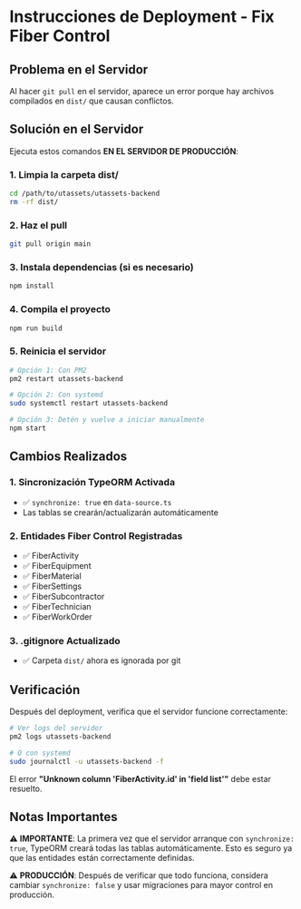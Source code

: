 # Instrucciones de Deployment - Fix Fiber Control

## Problema en el Servidor

Al hacer `git pull` en el servidor, aparece un error porque hay archivos compilados en `dist/` que causan conflictos.

## Solución en el Servidor

Ejecuta estos comandos **EN EL SERVIDOR DE PRODUCCIÓN**:

### 1. Limpia la carpeta dist/

```bash
cd /path/to/utassets/utassets-backend
rm -rf dist/
```

### 2. Haz el pull

```bash
git pull origin main
```

### 3. Instala dependencias (si es necesario)

```bash
npm install
```

### 4. Compila el proyecto

```bash
npm run build
```

### 5. Reinicia el servidor

```bash
# Opción 1: Con PM2
pm2 restart utassets-backend

# Opción 2: Con systemd
sudo systemctl restart utassets-backend

# Opción 3: Detén y vuelve a iniciar manualmente
npm start
```

## Cambios Realizados

### 1. **Sincronización TypeORM Activada**
- ✅ `synchronize: true` en `data-source.ts`
- Las tablas se crearán/actualizarán automáticamente

### 2. **Entidades Fiber Control Registradas**
- ✅ FiberActivity
- ✅ FiberEquipment
- ✅ FiberMaterial
- ✅ FiberSettings
- ✅ FiberSubcontractor
- ✅ FiberTechnician
- ✅ FiberWorkOrder

### 3. **.gitignore Actualizado**
- ✅ Carpeta `dist/` ahora es ignorada por git

## Verificación

Después del deployment, verifica que el servidor funcione correctamente:

```bash
# Ver logs del servidor
pm2 logs utassets-backend

# O con systemd
sudo journalctl -u utassets-backend -f
```

El error **"Unknown column 'FiberActivity.id' in 'field list'"** debe estar resuelto.

## Notas Importantes

⚠️ **IMPORTANTE**: La primera vez que el servidor arranque con `synchronize: true`, TypeORM creará todas las tablas automáticamente. Esto es seguro ya que las entidades están correctamente definidas.

⚠️ **PRODUCCIÓN**: Después de verificar que todo funciona, considera cambiar `synchronize: false` y usar migraciones para mayor control en producción.
